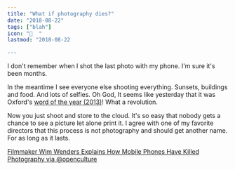 ```yaml
---
title: "What if photography dies?"
date: "2018-08-22"
tags: ["blah"]
icon: "🌄  "
lastmod: "2018-08-22

---
```


I don't remember when I shot the last photo with my phone. I'm sure it's been months.

In the meantime I see everyone else shooting everything. Sunsets, buildings and food. And lots of selfies. Oh God, It seems like yesterday that it was Oxford's [word of the year (2013)](https://www.cnn.com/2013/11/19/living/selfie-word-of-the-year/index.html)! What a revolution.

Now you just shoot and store to the cloud. It's so easy that nobody gets a chance to see a picture let alone print it. I agree with one of my favorite directors that this process is not photography and should get another name. For as long as it lasts.

[Filmmaker Wim Wenders Explains How Mobile Phones Have Killed Photography via @openculture](http://www.openculture.com/?p=1054647)
